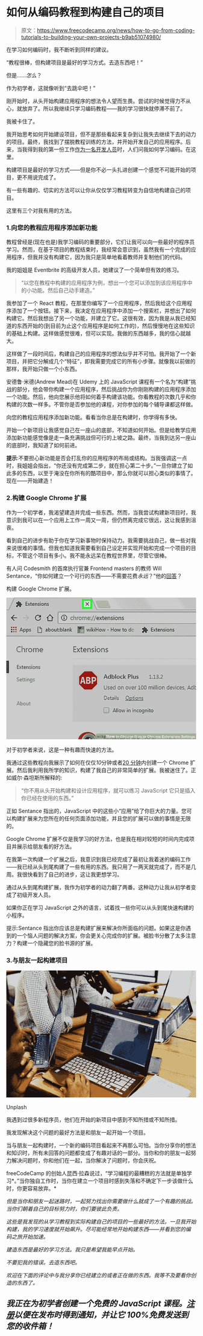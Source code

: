 # 如何从编码教程到构建自己的项目

> 原文：<https://www.freecodecamp.org/news/how-to-go-from-coding-tutorials-to-building-your-own-projects-b9ab51074980/>

在学习如何编码时，我不断听到同样的建议。

“教程很棒，但构建项目是最好的学习方式。去造东西吧！”

但是……*怎么*？

作为初学者，这就像听到“去跳伞吧！”

刚开始时，从头开始构建应用程序的想法令人望而生畏。尝试的时候觉得力不从心，就放弃了。所以我继续只学习编码教程——我的学习很快就停滞不前了。

我被卡住了。

我开始思考如何开始建设项目，但不是那些看起来复杂到让我失去继续下去的动力的项目。最终，我找到了摆脱教程训练的方法，并开始开发自己的应用程序。后来，当我得到我的第一份工作[作为一名开发人员](https://medium.freecodecamp.org/how-i-went-from-fashion-model-to-software-engineer-in-1-year-a7399a40d9e7)时，人们问我如何学习编码。在这里。

构建项目是最好的学习方式——但是你不必一头扎进创建一个感觉不可能开始的项目，更不用说完成了。

有一些有趣的、切实的方法可以让你从仅仅学习教程转变为自信地构建自己的项目。

这里有三个对我有用的方法。

### 1.向您的教程应用程序添加新功能

教程曾经是(现在也是)我学习编码的重要部分，它们让我可以向一些最好的程序员学习。然而，在基于项目的教程结束时，我经常会意识到，虽然我有一个完成的应用程序，但我并没有构建它，因为我只是简单地看着教师并复制他们的代码。

我的姐姐是 Eventbrite 的高级开发人员，她建议了一个简单但有效的练习。

> “以您在教程中构建的应用程序为例，想出一个您可以添加到该应用程序中的小功能。然后自己动手建造。”

我参加了一个 React 教程，在那里你编写了一个应用程序，然后我给这个应用程序添加了一个按钮。接下来，我决定在应用程序中添加一个搜索栏，并想出了如何构建它。然后我想出了另一个功能，并建立了它。这很有效，因为我是从我已经知道的东西开始的(到目前为止这个应用程序是如何工作的)，然后慢慢地在这些知识的基础上构建。这样做感觉很难，但可以实现。我做的东西越多，我的信心就越大。

这样做了一段时间后，构建自己的应用程序的想法似乎并不可怕。我开始了一个新项目，并把它分解成几个“特征”，即我需要完成它的所有小步骤。就像我以前做的那样，我开始只做一个小东西。

安德鲁·米德(Andrew Mead)在 Udemy 上的 JavaScript 课程有一个名为“构建”挑战的部分，他会带你构建一个应用程序，然后挑战你为你刚刚构建的应用程序添加一个功能。然后，他向您展示他将如何着手构建该功能。你看教程的次数几乎和你构建的次数一样多。不管你是否参加他的课程，对你参加的每个辅导课都这样做。

向您的教程应用程序添加新功能。看看当你总是在构建时，你学得有多快。

开始一个新项目让我感觉自己在一座山的底部，不知道如何开始。但是给教学应用添加新功能感觉像是走一条充满挑战但可行的上坡之路。最终，当我到达另一座山的底部时，我知道了如何前进。

**提示**:不要担心新功能是否会打乱你的应用程序的布局或结构。当我强调这一点时，我姐姐会指出，“你还没有完成第二步，就在担心第二十步。”一旦你建立了如此多的东西，以至于淹没在你所有的酷项目中，那么你就可以担心类似的事情了。现在——开始建造！

### 2.构建 Google Chrome 扩展

作为一个初学者，我渴望建造并完成一些东西。然而，当我尝试构建新项目时，我意识到我可以在一个应用上工作一周又一周，但仍然离完成它很远，这让我感到沮丧。

看到自己的进步有助于你在学习新事物时保持动力。我需要挑战自己，做一些对我来说很难的事情。但我也知道我需要看到自己设定并实现开始和完成一个项目的目标，不管这个项目有多小。我不能永远呆在教程世界里，尽管它很棒。

有人问 Codesmith 的首席执行官兼 Frontend masters 的教师 Will Sentance，“你如何建立一个可行的东西——不需要花费*永远*？”他的[回答](https://www.quora.com/What-are-some-programming-project-ideas/answer/Will-Sentance)？

构建 Google Chrome 扩展。

![p94QvxKKyKP26YnfVBspzCihnBkgTKCsyh3-](img/1d864cfd8c6f6d1a285320561ef68fca.png)

对于初学者来说，这是一种有趣而快速的方法。

我通过这些教程向我展示了如何在仅仅*10*分钟或者[20 分钟](https://medium.freecodecamp.org/how-to-create-and-publish-a-chrome-extension-in-20-minutes-6dc8395d7153)内创建一个 Chrome 扩展。然后我利用我所学的知识，构建了我自己的非常简单的扩展。我被迷住了。正如威尔·森坦斯所解释的:

> “你不用从头开始构建和设计应用程序，就可以练习 JavaScript 它只是插入你已经在使用的东西。”

正如 Sentance 指出的，JavaScript 中的这些小“应用”给了你巨大的力量。您可以构建扩展来为您所在的任何页面添加功能，并且您的扩展可以做的事情是无限的。

Google Chrome 扩展不仅是我学习的好方法，也是我在相对较短的时间内完成项目并展示给朋友看的好方法。

在我第一次构建一个扩展之后，我意识到我已经完成了最初让我着迷的编码工作——我已经从头到尾构建了一些有用的东西。我只用了一两天就完成了，而不是几周。我很快看到了自己的进步，这让我更想学习。

通过从头到尾构建扩展，我作为初学者的动力翻了两番。这种动力让我从初学者变成了初级开发人员。

如果你正在学习 JavaScript 之外的语言，试着找一些你可以从头到尾快速构建的小程序。

提示:Sentance 指出你应该总是构建扩展来解决你所面临的问题。如果这是你遇到的一个恼人问题的解决方案，你会更关心完成你的扩展。被脸书分散了太多注意力？构建一个隐藏您的脸书源的扩展。

### 3.与朋友一起构建项目

![DhI6qJbQ5OdWn5n4HRZueALfmXMxVLNGT4Zi](img/e17a4cb8ce0048b0a64623f5b92dc47c.png)

Unplash

我遇到过很多新程序员，他们在开始的新项目中感到不知所措或不知所措。

我发现解决这个问题的最好方法是和朋友一起开始一个项目。

当与朋友一起构建时，一个新的编码项目看起来不再那么可怕。当你分享你的想法和知识时，所有未回答的问题都变成了有趣对话的一部分。当你和你的朋友一起努力解决问题时，你和他们在一起，当你解决了问题时，你会庆祝。

freeCodeCamp 的创始人昆西·拉森说过，“学习编程的最糟糕的方法就是单独学习*。”当你独自工作时，当你在建立一个项目时感到失落和不确定下一步该做什么时，你更容易放弃。*

*但是当你和朋友一起迷路时，一起努力找出你需要做什么就成了一个有趣的挑战。当你们朝着自己的目标努力时，你们要彼此负责。*

*这些是我发现的从学习教程到实际构建自己的项目的一些最好的方法。一旦我开始构建，我的学习速度就开始飙升。尽可能经常地开始构建东西——并看到您的编码之旅开始加速。*

*建造东西是最好的学习方法。我只是希望我能早点开始。*

*不要犯我的错误。去造东西吧。*

*欢迎在下面的评论中与我分享你已经建立的或者正在做的东西。我等不及要看你创造的东西了。*

## *我正在为初学者创建一个免费的 JavaScript 课程。[注册](https://madisonkanna.us14.list-manage.com/subscribe/post?u=323fd92759e9e0b8d4083d008&id=033dfeb98f)以便在发布时得到通知，并让它 100%免费发送到您的收件箱！*